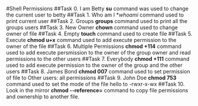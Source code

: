 #Shell Permissions
##Task 0. I am Betty
**su** command was used to change the current user to betty
##Task 1. Who am I
**whoami* command used to print current user
##Task 2. Groups
**groups** command used to print all the groups users
##Task 3. New Owner
**chown** command used to change owner of file
##Task 4. Empty
**touch** command used to create file
##Task 5. Execute
**chmod u+x** command used to add execute permission to the owner of the file
##Task 6. Multiple Permissions
**chmod +114** command used to add execute persmission to the owner of the group owner and read permissions to the other users
##Task 7. Everybody
**chmod +111** command used to add execute permission to the owner of the group and the other users
##Task 8. James Bond 
**chmod 007** command used to set permission of file to Other users: all permissions
##Task 9. John Doe
**chmod 753** command used to set the mode of the file hello to -rwxr-x-wx
##Task 10. Look in the mirror
**chmod --reference=** command to copy file permissions and ownership to another file.
